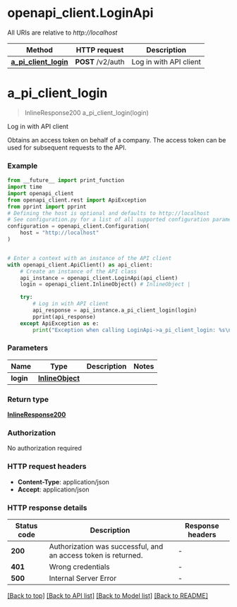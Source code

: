 # openapi_client.LoginApi

All URIs are relative to *http://localhost*

Method | HTTP request | Description
------------- | ------------- | -------------
[**a_pi_client_login**](LoginApi.md#a_pi_client_login) | **POST** /v2/auth | Log in with API client


# **a_pi_client_login**
> InlineResponse200 a_pi_client_login(login)

Log in with API client

Obtains an access token on behalf of a company. The access token can be used for subsequent requests to the API.

### Example

```python
from __future__ import print_function
import time
import openapi_client
from openapi_client.rest import ApiException
from pprint import pprint
# Defining the host is optional and defaults to http://localhost
# See configuration.py for a list of all supported configuration parameters.
configuration = openapi_client.Configuration(
    host = "http://localhost"
)


# Enter a context with an instance of the API client
with openapi_client.ApiClient() as api_client:
    # Create an instance of the API class
    api_instance = openapi_client.LoginApi(api_client)
    login = openapi_client.InlineObject() # InlineObject | 

    try:
        # Log in with API client
        api_response = api_instance.a_pi_client_login(login)
        pprint(api_response)
    except ApiException as e:
        print("Exception when calling LoginApi->a_pi_client_login: %s\n" % e)
```

### Parameters

Name | Type | Description  | Notes
------------- | ------------- | ------------- | -------------
 **login** | [**InlineObject**](InlineObject.md)|  | 

### Return type

[**InlineResponse200**](InlineResponse200.md)

### Authorization

No authorization required

### HTTP request headers

 - **Content-Type**: application/json
 - **Accept**: application/json

### HTTP response details
| Status code | Description | Response headers |
|-------------|-------------|------------------|
**200** | Authorization was successful, and an access token is returned. |  -  |
**401** | Wrong credentials |  -  |
**500** | Internal Server Error |  -  |

[[Back to top]](#) [[Back to API list]](../README.md#documentation-for-api-endpoints) [[Back to Model list]](../README.md#documentation-for-models) [[Back to README]](../README.md)

